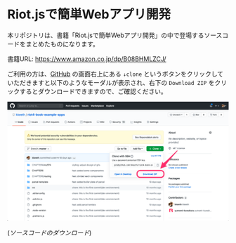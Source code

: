 # Riot.jsで簡単Webアプリ開発

本リポジトリは、書籍「Riot.jsで簡単Webアプリ開発」の中で登場するソースコードをまとめたものになります。

書籍URL: https://www.amazon.co.jp/dp/B08BHMLZCJ/

ご利用の方は、[GitHub](https://github.com/kkeeth/riot4-book-example-apps) の画面右上にある `↓clone` というボタンをクリックしていただきますと以下のようなモーダルが表示され、右下の `Download ZIP` をクリックするとダウンロードできますので、ご確認ください。

![ダウンロードボタン](./assets/img/download_zip.png)

(*ソースコードのダウンロード*)
